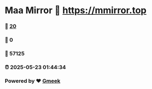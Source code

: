 # Maa Mirror :link: https://mmirror.top 
### :page_facing_up: [20](https://mmirror.top/tag.html) 
### :speech_balloon: 0 
### :hibiscus: 57125 
### :alarm_clock: 2025-05-23 01:44:34 
### Powered by :heart: [Gmeek](https://github.com/Meekdai/Gmeek)
